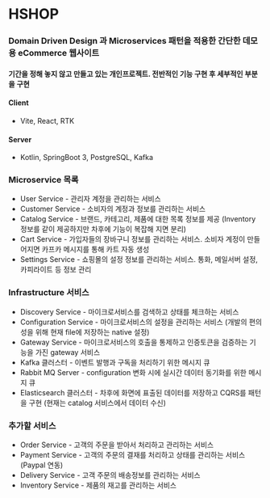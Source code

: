 # HSHOP

### Domain Driven Design 과 Microservices 패턴을 적용한 간단한 데모용 eCommerce 웹사이트
#### 기간을 정해 놓지 않고 만들고 있는 개인프로젝트. 전반적인 기능 구현 후 세부적인 부분을 구현
#### Client
 - Vite, React, RTK
#### Server
 - Kotlin, SpringBoot 3, PostgreSQL, Kafka


### Microservice 목록
 - User Service - 관리자 계정을 관리하는 서비스
 - Customer Service - 소비자의 계정과 정보를 관리하는 서비스
 - Catalog Service - 브랜드, 카테고리, 제품에 대한 목록 정보를 제공 (Inventory 정보를 같이 제공하지만 차후에 기능이 복잡해 지면 분리)
 - Cart Service - 가입자들의 장바구니 정보를 관리하는 서비스. 소비자 계정이 만들어지면 카프카 메시지를 통해 카트 자동 생성
 - Settings Service - 쇼핑몰의 설정 정보를 관리하는 서비스. 통화, 메일서버 설정, 카피라이트 등 정보 관리

### Infrastructure 서비스
- Discovery Service - 마이크로서비스를 검색하고 상태를 체크하는 서비스
- Configuration Service - 마이크로서비스의 설정을 관리하는 서비스 (개발의 편의성을 위해 현재 file에 저장하는 native 설정)
- Gateway Service - 마이크로서비스의 호출을 통제하고 인증토큰을 검증하는 기능을 가진 gateway 서비스
- Kafka 클러스터 - 이벤트 발행과 구독을 처리하기 위한 메시지 큐
- Rabbit MQ Server - configuration 변화 시에 실시간 데이터 동기화를 위한 메시지 큐
- Elasticsearch 클러스터 - 차후에 화면에 표출된 데이터를 저장하고 CQRS를 패턴을 구현 (현재는 catalog 서비스에서 데이터 수신) 

### 추가할 서비스
 - Order Service - 고객의 주문을 받아서 처리하고 관리하는 서비스
 - Payment Service - 고객의 주문의 결재를 처리하고 상태를 관리하는 서비스 (Paypal 연동)
 - Delivery Service - 고객 주문의 배송정보를 관리하는 서비스
 - Inventory Service - 제품의 재고를 관리하는 서비스
 
